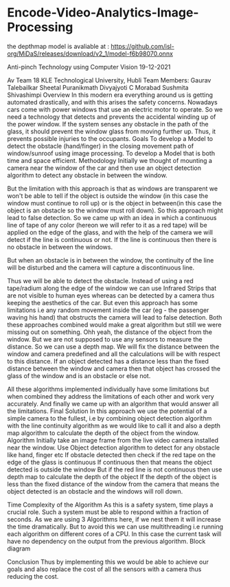 # Encode-Video-Analytics-Image-Processing

the depthmap model is avaliable at : 
https://github.com/isl-org/MiDaS/releases/download/v2_1/model-f6b98070.onnx


 

Anti-pinch Technology using Computer Vision 
19-12-2021

Av Team 18
KLE Technological University,
Hubli
Team Members:
Gaurav Talebailkar
Sheetal Puranikmath
Divyajyoti C Morabad
Sushmita Shivashimpi
Overview
In this modern era everything around us is getting automated drastically, and with this arises the safety concerns.  Nowadays cars come with  power windows that use an electric motor to operate. So we need a technology that detects and  prevents the accidental winding up of the power window. If the system senses any obstacle in the path of the glass, it should prevent the window glass from moving further up. Thus, it prevents possible injuries to the occupants.
Goals
To develop a Model to detect the obstacle (hand/finger) in the closing movement path of window/sunroof using image processing.
To develop a Model that is both time and space efficient.
Methodology 
Initially we thought of mounting a camera near the window of the car and then use an object detection algorithm to detect any obstacle in between the window. 
                                                         
But the limitation with this approach is that as windows are transparent we  won't be able to tell if the object is outside the window (in this case the window must continue to roll up) or is the object in between(in this case the object is an obstacle so the window must roll down). So this approach might lead to false detection. 
So we came up with an idea in which a continuous line of tape of any color  (hereon we will refer to it as a red tape) will be applied on the edge of the glass, and with the help of the camera we will detect if the line is continuous or not.
If the line is continuous then there is no obstacle in between the windows.
                                          


But when an obstacle is in between the window, the continuity of the line will be disturbed and the camera will capture a discontinuous line.  


Thus we will be able to detect the obstacle. 
Instead of using a red tape/radium along the edge of the window we can use Infrared Strips that are not visible to human eyes whereas can be detected by a camera thus keeping the aesthetics of the car.
But even this approach has some limitations i.e any random movement inside the car (eg  - the passenger waving his hand) that obstructs the camera will lead to false detection. 
Both these approaches combined would make a great algorithm but still we were missing out on something. Ohh yeah, the distance of the object from the window. But we are not supposed to use any sensors to measure the distance. So we can use a depth map.
We will fix the distance between the window and camera predefined and all the calculations will be with respect to this distance.
If an object detected has a distance less than the fixed distance between the window and camera then that object has crossed the glass of the window and is an obstacle or else not.
                          
                                           
All these algorithms implemented individually have some limitations but when combined they address the limitations of each other and work very accurately.
And finally we came up with an algorithm that would answer all the limitations.
Final Solution
In this approach we use the potential of a simple camera to the fullest, i.e by combining object detection algorithm with the line continuity algorithm as we would like to call it and also a depth map algorithm to calculate the depth of the object from the window. 
Algorithm 
Initially take an image frame from the live video camera installed near the window.
Use Object detection algorithm to detect for any obstacle like hand, finger etc
If obstacle detected then check if the red tape on the edge of the glass is continuous 
If continuous then that means the object detected is outside the window 
But if the red line is not continuous then use depth map to calculate the depth of the object
If the depth of the object is less than the fixed distance of the window from the camera that means the object detected is an obstacle and the windows will roll down.

Time Complexity of the Algorithm 
As this is a safety system, time plays a crucial role. Such a system must be able to respond within a fraction of seconds. 
As we are using 3 Algorithms here, if we nest them it will increase the time dramatically. But to avoid this we can use multithreading i.e running each algorithm on different cores of a CPU.
In this case the current task will have no dependency on the output from the previous algorithm. 
Block diagram 

Conclusion
Thus by implementing this we would be able to achieve our goals and also replace the cost of all the sensors with a camera thus reducing the cost.

